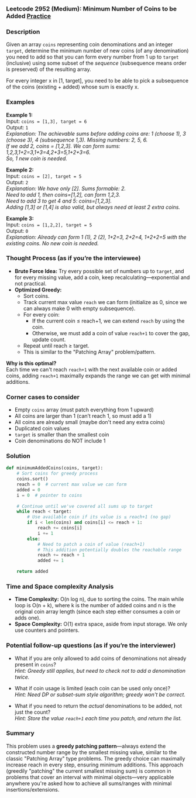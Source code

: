 ### Leetcode 2952 (Medium): Minimum Number of Coins to be Added [Practice](https://leetcode.com/problems/minimum-number-of-coins-to-be-added)

### Description  
Given an array `coins` representing coin denominations and an integer `target`, determine the minimum number of new coins (of any denomination) you need to add so that you can form every number from 1 up to `target` (inclusive) using some subset of the *sequence* (subsequence means order is preserved) of the resulting array. 

For every integer x in [1, target], you need to be able to pick a subsequence of the coins (existing + added) whose sum is exactly x.

### Examples  

**Example 1:**  
Input: `coins = [1,3], target = 6`  
Output: `1`  
*Explanation: The achievable sums before adding coins are: 1 (choose 1), 3 (choose 3), 4 (subsequence 1,3). Missing numbers: 2, 5, 6.  
If we add 2, coins = [1,2,3]. We can form sums: 1,2,3,1+2=3,1+3=4,2+3=5,1+2+3=6.  
So, 1 new coin is needed.*

**Example 2:**  
Input: `coins = [2], target = 5`  
Output: `2`  
*Explanation: We have only [2]. Sums formable: 2.  
Need to add 1, then coins=[1,2], can form 1,2,3.  
Need to add 3 to get 4 and 5: coins=[1,2,3].  
Adding [1,3] or [1,4] is also valid, but always need at least 2 extra coins.*

**Example 3:**  
Input: `coins = [1,2,2], target = 5`  
Output: `0`  
*Explanation: Already can form 1 (1), 2 (2), 1+2=3, 2+2=4, 1+2+2=5 with the existing coins. No new coin is needed.*

### Thought Process (as if you’re the interviewee)  

- **Brute Force Idea:** Try every possible set of numbers up to `target`, and for every missing value, add a coin, keep recalculating—exponential and not practical.
- **Optimized Greedy:**  
  - Sort coins.
  - Track current max value `reach` we can form (initialize as 0, since we can always make 0 with empty subsequence).
  - For every coin:
    - If the current coin ≤ reach+1, we can extend `reach` by using the coin.
    - Otherwise, we must add a coin of value `reach+1` to cover the gap, update count.
  - Repeat until reach ≥ target.
  - This is similar to the "Patching Array" problem/pattern.

**Why is this optimal?**  
Each time we can't reach `reach+1` with the next available coin or added coins, adding `reach+1` maximally expands the range we can get with minimal additions.

### Corner cases to consider  
- Empty `coins` array (must patch everything from 1 upward)
- All coins are larger than 1 (can’t reach 1, so must add a 1)
- All coins are already small (maybe don't need any extra coins)
- Duplicated coin values
- `target` is smaller than the smallest coin
- Coin denominations do NOT include 1

### Solution

```python
def minimumAddedCoins(coins, target):
    # Sort coins for greedy process
    coins.sort()
    reach = 0  # current max value we can form
    added = 0
    i = 0  # pointer to coins
    
    # Continue until we've covered all sums up to target
    while reach < target:
        # Use available coin if its value is ≤ reach+1 (no gap)
        if i < len(coins) and coins[i] <= reach + 1:
            reach += coins[i]
            i += 1
        else:
            # Need to patch a coin of value (reach+1)
            # This addition potentially doubles the reachable range
            reach += reach + 1
            added += 1
            
    return added
```

### Time and Space complexity Analysis  

- **Time Complexity:** O(n log n), due to sorting the coins. The main while loop is O(n + k), where k is the number of added coins and n is the original coin array length (since each step either consumes a coin or adds one).
- **Space Complexity:** O(1) extra space, aside from input storage. We only use counters and pointers.

### Potential follow-up questions (as if you’re the interviewer)  

- What if you are only allowed to add coins of denominations not already present in `coins`?  
  *Hint: Greedy still applies, but need to check not to add a denomination twice.*

- What if coin usage is limited (each coin can be used only once)?  
  *Hint: Need DP or subset-sum style algorithm; greedy won't be correct.*

- What if you need to return the *actual* denominations to be added, not just the count?  
  *Hint: Store the value `reach+1` each time you patch, and return the list.*

### Summary
This problem uses a **greedy patching pattern**—always extend the constructed number range by the smallest missing value, similar to the classic "Patching Array" type problems. The greedy choice can maximally increase reach in every step, ensuring minimum additions. This approach (greedily "patching" the current smallest missing sum) is common in problems that cover an interval with minimal objects—very applicable anywhere you're asked how to achieve all sums/ranges with minimal insertions/extensions.